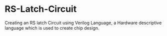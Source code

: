 # RS-Latch-Circuit
Creating an RS latch Circuit using Verilog Language, a Hardware descriptive language which is used to create chip design.

